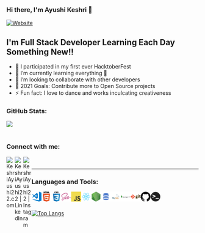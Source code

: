 ### Hi there, I'm Ayushi Keshri 👋

 [![Website](https://img.shields.io/website?label=Website&style=for-the-badge&url=https%3A%2F%2Fmusing-stonebraker-cb97ed.netlify.app)](https://musing-stonebraker-cb97ed.netlify.app/)


## I'm Full Stack Developer Learning Each Day Something New!!

- 🔭 I participated in my first ever HacktoberFest
- 🌱 I’m currently learning everything 🤣
- 👯 I’m looking to collaborate with other developers
- 🥅 2021 Goals: Contribute more to Open Source projects
- ⚡ Fun fact: I love to dance and works inculcating creativeness 

<!-- ### Spotify Playing 🎧

[<img src="https://now-playing-ayushikeshri.vercel.app/api/spotify-playing" alt="Spotify Playing" width="350" />](https://open.spotify.com/track/0pqnGHJpmpxLKifKRmU6WP) -->

### GitHub Stats:
  <img align="left" src="https://github-readme-stats.vercel.app/api?username=KeshriAyushi22&show_icons=true&hide_border=true&hide=stars&count_private=true&show_icons=true" />
<br/>
<br/>

### Connect with me:

[<img align="left" alt="KeshriAyushi22.com" width="22px" src="https://cdn.jsdelivr.net/npm/simple-icons@3.13.0/icons/stackoverflow.svg" />][stackoverflow]
[<img align="left" alt="KeshriAyushi22 | LinkedIn" width="22px" src="https://cdn.jsdelivr.net/npm/simple-icons@v3/icons/linkedin.svg" />][linkedin]
[<img align="left" alt="KeshriAyushi22 | Instagram" width="22px" src="https://cdn.jsdelivr.net/npm/simple-icons@v3/icons/instagram.svg" />][instagram]

<br />

---

### Languages and Tools:

<img align="left" alt="Visual Studio Code" width="26px" src="https://raw.githubusercontent.com/github/explore/80688e429a7d4ef2fca1e82350fe8e3517d3494d/topics/visual-studio-code/visual-studio-code.png" />
<img align="left" alt="HTML5" width="26px" src="https://raw.githubusercontent.com/github/explore/80688e429a7d4ef2fca1e82350fe8e3517d3494d/topics/html/html.png" />
<img align="left" alt="CSS3" width="26px" src="https://raw.githubusercontent.com/github/explore/80688e429a7d4ef2fca1e82350fe8e3517d3494d/topics/css/css.png" />
<img align="left" alt="Sass" width="26px" src="https://raw.githubusercontent.com/github/explore/80688e429a7d4ef2fca1e82350fe8e3517d3494d/topics/sass/sass.png" />
<img align="left" alt="JavaScript" width="26px" src="https://raw.githubusercontent.com/github/explore/80688e429a7d4ef2fca1e82350fe8e3517d3494d/topics/javascript/javascript.png" />
<img align="left" alt="React" width="26px" src="https://raw.githubusercontent.com/github/explore/80688e429a7d4ef2fca1e82350fe8e3517d3494d/topics/react/react.png" />
<img align="left" alt="Node.js" width="26px" src="https://raw.githubusercontent.com/github/explore/80688e429a7d4ef2fca1e82350fe8e3517d3494d/topics/nodejs/nodejs.png" />
<img align="left" alt="SQL" width="26px" src="https://raw.githubusercontent.com/github/explore/80688e429a7d4ef2fca1e82350fe8e3517d3494d/topics/sql/sql.png" />
<img align="left" alt="MySQL" width="26px" src="https://raw.githubusercontent.com/github/explore/80688e429a7d4ef2fca1e82350fe8e3517d3494d/topics/mysql/mysql.png" />
<img align="left" alt="MongoDB" width="26px" src="https://raw.githubusercontent.com/github/explore/80688e429a7d4ef2fca1e82350fe8e3517d3494d/topics/mongodb/mongodb.png" />
<img align="left" alt="Git" width="26px" src="https://raw.githubusercontent.com/github/explore/80688e429a7d4ef2fca1e82350fe8e3517d3494d/topics/git/git.png" />
<img align="left" alt="GitHub" width="26px" src="https://raw.githubusercontent.com/github/explore/78df643247d429f6cc873026c0622819ad797942/topics/github/github.png" />
<img align="left" alt="Terminal" width="26px" src="https://raw.githubusercontent.com/github/explore/80688e429a7d4ef2fca1e82350fe8e3517d3494d/topics/terminal/terminal.png" />

<br />
<br />

[![Top Langs](https://github-readme-stats.vercel.app/api/top-langs/?username=KeshriAyushi22&layout=compact)](https://github.com/KeshriAyushi22/github-readme-stats)



[stackoverflow]:https://stackoverflow.com/users/11219171/ayushi-keshri
[instagram]: https://www.instagram.com/invites/contact/?i=j72rb6ieezz5&utm_content=km8q8j1
[linkedin]: https://www.linkedin.com/in/ayushi-keshri/

